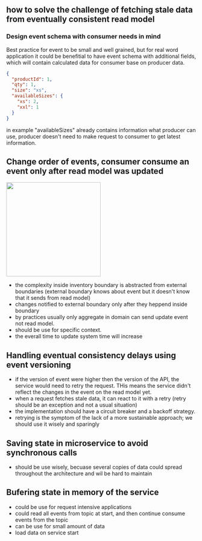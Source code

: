 ## how to solve the challenge of fetching stale data from eventually consistent read model 
### Design event schema with consumer needs in mind
Best practice for event to be small and well grained, but for real word application it could be benefitial to have event schema with additional fields,
which will contain calculated data for consumer base on producer data.
```json
{
  "productId": 1,
  "qty": 1,
  "size": "xs",
  "availableSizes": {
    "xs": 2,
    "xxl": 1
  }
}
```
in example "availableSizes" already contains information what producer can use, producer doesn't need to make request to consumer to get latest information.
## Change order of events, consumer consume an event only after read model was updated

<img src="https://user-images.githubusercontent.com/14298158/183286006-d926913d-cb77-41c9-be9e-9babd44a8dc9.png" width="250">

- the complexity inside inventory boundary is abstracted from external boundaries (external boundary knows about event but it doesn't know that it sends from read model)
- changes notified to external boundary only after they heppend inside boundary
- by practices usually only aggregate in domain can send update event not read model.
- should be use for specific context.
- the everall time to update system time will increase

## Handling eventual consistency delays using event versioning 
- if the version of event were higher then the version of the API, the service would need to retry the request. THis means the service didn't reflect the changes in the event on the read model yet.
- when a request fetches stale data, it can react to it with a retry (retry should be an exception and not a usual situation)
- the implementation should have a circuit breaker and a backoff strategy.
- retrying is the symptom of the lack of a more sustainable approach; we should use it wisely and sparingly 

## Saving state in microservice to avoid synchronous calls
- should be use wisely, becuase several copies of data could spread throughout the architecture and wil be hard to maintain 

## Bufering state in memory of the service
- could be use for request intensive applications
- could read all events from topic at start, and then continue consume events from the topic
- can be use for small amount of data
- load data on service start



